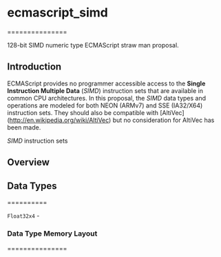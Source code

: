 # ecmascript_simd
===============

128-bit SIMD numeric type ECMAScript straw man proposal.

## Introduction

ECMAScript provides no programmer accessible access to the **Single Instruction
Multiple Data** (_SIMD_) instruction sets that are available in common CPU
architectures. In this proposal, the _SIMD_ data types and operations are
modeled for both NEON (ARMv7) and SSE (IA32/X64) instruction sets.
They should also be compatible with [AltiVec]
(http://en.wikipedia.org/wiki/AltiVec) but no consideration for
AltiVec has been made.

_SIMD_ instruction sets

## Overview

## Data Types
==========

`Float32x4` -

### Data Type Memory Layout
===============
